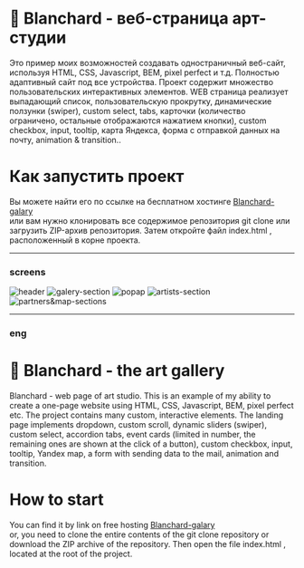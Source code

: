 # 🎨 Blanchard - веб-страница арт-студии <br>
Это пример моих возможностей создавать одностраничный веб-сайт, используя HTML, CSS, Javascript, BEM, pixel perfect и т.д. Полностью адаптивный сайт под все устройства. Проект содержит множество пользовательских интерактивных элементов. WEB страница реализует выпадающий список, пользовательскую прокрутку, динамические ползунки (swiper), custom select, tabs, карточки (количество ограничено, остальные отображаются нажатием кнопки), custom checkbox, input, tooltip, карта Яндекса, форма с отправкой данных на почту,  animation & transition..
# Как запустить проект
Вы можете найти его по ссылке на бесплатном хостинге [Blanchard-galary](http://blanchardronkastorka.webtm.ru/) <br>
или вам нужно клонировать все содержимое репозитория git clone <this repo> или загрузить ZIP-архив репозитория. Затем откройте файл index.html , расположенный в корне проекта.
___
### screens
![header](https://github.com/Sergey-Karpov/Blanchard-art-gallery/blob/main/screens/header.png)
![galery-section](https://github.com/Sergey-Karpov/Blanchard-art-gallery/blob/main/screens/galery-section.png)
![popap](https://github.com/Sergey-Karpov/Blanchard-art-gallery/blob/main/screens/popap.png)
![artists-section](https://github.com/Sergey-Karpov/Blanchard-art-gallery/blob/main/screens/artists-section.png)
![partners&map-sections](https://github.com/Sergey-Karpov/Blanchard-art-gallery/blob/main/screens/partners%26map-sections.png)
____
### eng
# 🎨 Blanchard - the art gallery <br>
Blanchard - web page of art studio. This is an example of my ability to create a one-page website using HTML, CSS, Javascript, BEM, pixel perfect etc. The project contains many custom, interactive elements. The landing page implements dropdown, custom scroll, dynamic sliders (swiper), custom select, accordion tabs, event cards (limited in number, the remaining ones are shown at the click of a button), custom checkbox, input, tooltip, Yandex map, a form with sending data to the mail, animation and transition.
# How to start
You can find it by link on free hosting [Blanchard-galary](http://blanchardronkastorka.webtm.ru/)<br>
or, you need to clone the entire contents of the git clone <this repo> repository or download the ZIP archive of the repository. Then open the file index.html , located at the root of the project.
